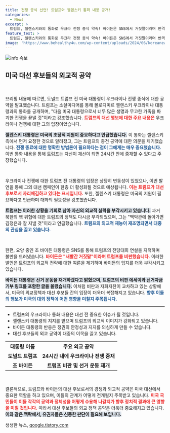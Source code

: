 ```yaml
---
title: 전쟁 종식 선언! 트럼프와 젤렌스키 통화 내용 공개!
categories:
  - News
excerpt: >
  트럼프, 젤렌스키와의 통화로 우크라 전쟁 종식 약속! 바이든은 SNS에서 거짓말이라며 반격 시작. 대선 판도가 요동치고 있습니다. 클릭해서 더 알아보세요!
feature_text: >
  트럼프, 젤렌스키와의 통화로 우크라 전쟁 종식 약속! 바이든은 SNS에서 거짓말이라며 반격 시작. 대선 판도가 요동치고 있습니다. 클릭해서 더 알아보세요!
image: 'https://www.behealthy4u.com/wp-content/uploads/2024/06/koreanews.jpg'
---
```


<p><img src="https://www.behealthy4u.com/wp-content/uploads/2024/06/koreanews.jpg" alt="info 속보" /></p>

<h2 data-ke-size="size26">미국 대선 후보들의 외교적 공약</h2>

<p data-ke-size="size16">&nbsp;</p>

<p>브리핑 내용에 따르면, 도널드 트럼프 전 미국 대통령이 우크라이나 전쟁 종식에 대한 공약을 발표했습니다. 트럼프는 소셜미디어를 통해 볼로디미르 젤렌스키 우크라이나 대통령과의 통화를 공개하며, "다음 미국 대통령으로서 너무 많은 생명과 무고한 가족을 파괴한 전쟁을 끝낼 것"이라고 강조했습니다. <b><span style="color: #ee2323;">트럼프의 대선 행보에 대한 주요 내용은</span></b> 우크라이나 전쟁에 대한 그의 입장이었습니다. </p>

<p><b><span style="background-color: #21538527;">젤렌스키 대통령은 미국의 초당적 지원이 중요하다고 언급했습니다.</span></b> 이 통화는 젤렌스키 측에서 먼저 요청한 것으로 알려졌고, 그는 트럼프의 종전 공약에 대한 의문을 제기했습니다. <b><span style="color: #1a5490;">전쟁 종료에 대한 명확한 방법론이 필요하다는 점이 그에게는 매우 중요했습니다.</span></b> 이번 통화 내용을 통해 트럼프는 자신이 재선이 되면 24시간 안에 중재할 수 있다고 주장했습니다.</p>

<p data-ke-size="size16">&nbsp;</p>

<p>우크라이나 전쟁에 대한 트럼프 전 대통령의 입장은 상당히 변동성이 있었으나, 이번 발언을 통해 그의 대선 캠페인이 한층 더 활성화될 것으로 예상됩니다. <b><span style="color: #ee2323;">이는 트럼프가 대선 후보로서 자리매김하고 있다는 표시입니다.</span></b> 또한, 젤렌스키 대통령은 미국의 지원이 필요하다고 언급하며 대화의 필요성을 강조했습니다. </p>

<p><b><span style="background-color: #21538527;">트럼프는 이러한 상황을 기회로 삼아 자신의 외교적 실력을 부각시키고 있습니다.</span></b> 과거 북한의 핵 위협에 대한 트럼프의 정책도 다시금 부각되었으며, 그는 "백악관에 돌아가면 김정은과 잘 지낼 것"이라고 언급했습니다. <b><span style="color: #1a5490;">트럼프의 외교적 재능이 재조명되면서 대중의 관심을 끌고 있습니다.</span></b></p>

<p data-ke-size="size16">&nbsp;</p>

<p>한편, 요양 중인 조 바이든 대통령은 SNS를 통해 트럼프의 전당대회 연설을 지적하며 불만을 드러냈습니다. <b><span style="color: #ee2323;">바이든은 "새빨간 거짓말"이라며 트럼프를 비판했습니다.</span></b> 이러한 발언은 트럼프의 외교적 전략에 대한 여론을 제기하며 바이든의 입지를 더욱 부각시키고 있습니다.</p>

<p><b><span style="background-color: #21538527;">바이든 대통령은 선거 운동을 재개하겠다고 밝혔으며, 트럼프의 비판 에세이와 선거자금 기부 링크를 포함한 글을 올렸습니다.</span></b> 이처럼 비판과 자화자찬이 교차하고 있는 상황에서, 미국의 외교정책과 대선 후보들 간의 입장이 더욱더 복잡해지고 있습니다. <b><span style="color: #1a5490;">향후 이들의 행보가 미국의 대외 정책에 어떤 영향을 미칠지 주목됩니다.</span></b></p>

<hr>

<ul>
<li>트럼프의 우크라이나 통화 내용은 대선 전 중요한 이슈가 될 것입니다.</li>
<li>젤렌스키 대통령의 지지를 받으며 트럼프의 외교적 이미지가 강화되고 있습니다.</li>
<li>바이든 대통령의 반응은 정권의 안정성과 지지를 의심하게 만들 수 있습니다.</li>
<li>대선 후보들의 외교 공약이 대중의 이목을 끌고 있습니다.</li>
</ul>

<table>
<tr>
<td style="text-align: center; height: 17px;"><b>대통령 이름</b></td>
<td style="text-align: center; height: 17px;"><b>주요 외교 공약</b></td>
</tr>
<tr>
<td style="text-align: center; height: 17px;"><b>도널드 트럼프</b></td>
<td style="text-align: center; height: 17px;"><b>24시간 내에 우크라이나 전쟁 중재</b></td>
</tr>
<tr>
<td style="text-align: center; height: 17px;"><b>조 바이든</b></td>
<td style="text-align: center; height: 17px;"><b>트럼프 비판 및 선거 운동 재개</b></td>
</tr>
</table>

<p data-ke-size="size16">&nbsp;</p>

<p>결론적으로, 트럼프와 바이든의 대선 후보로서의 경쟁과 외교적 공약은 미국 대선에서 중요한 역할을 하고 있으며, 이들의 관계가 어떻게 전개될지 주목받고 있습니다. <b><span style="color: #ee2323;">미국 국민들이 이들 각각의 공약과 정체성을 어떻게 수용해 나갈지가 향후 정치적 결과에 큰 영향을 미칠 것입니다.</span></b> 따라서 대선 후보들의 외교 정책 공약은 더욱더 중요해지고 있습니다. <b><span style="background-color: #21538527;">이와 같은 맥락에서, 유권자들은 신중한 판단이 필요해 보입니다.</span></b></p>
생생한 뉴스, <a href="https://qoogle.tistory.com" rel="dofollow">qoogle.tistory.com</a>


